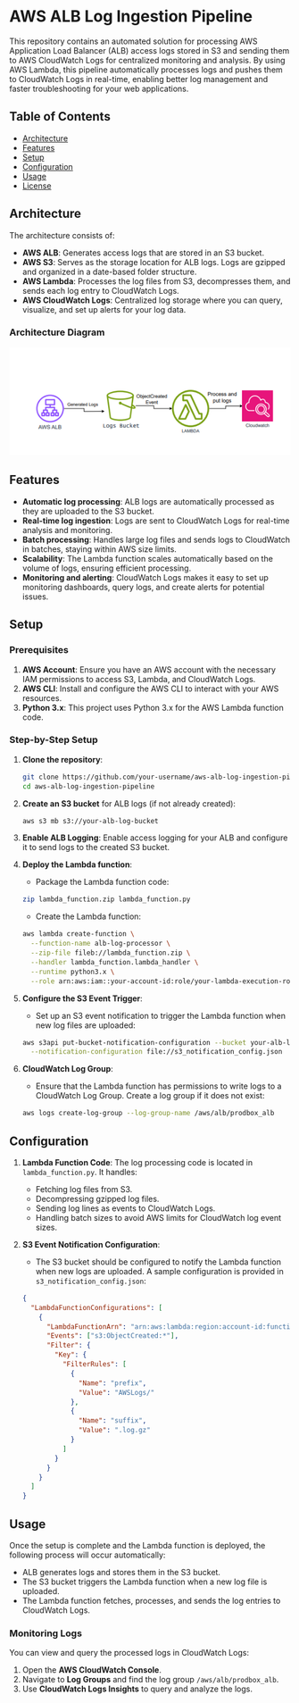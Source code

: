 # AWS ALB Log Ingestion Pipeline

This repository contains an automated solution for processing AWS Application Load Balancer (ALB) access logs stored in S3 and sending them to AWS CloudWatch Logs for centralized monitoring and analysis. By using AWS Lambda, this pipeline automatically processes logs and pushes them to CloudWatch Logs in real-time, enabling better log management and faster troubleshooting for your web applications.

## Table of Contents
- [Architecture](#architecture)
- [Features](#features)
- [Setup](#setup)
- [Configuration](#configuration)
- [Usage](#usage)
- [License](#license)

## Architecture

The architecture consists of:
- **AWS ALB**: Generates access logs that are stored in an S3 bucket.
- **AWS S3**: Serves as the storage location for ALB logs. Logs are gzipped and organized in a date-based folder structure.
- **AWS Lambda**: Processes the log files from S3, decompresses them, and sends each log entry to CloudWatch Logs.
- **AWS CloudWatch Logs**: Centralized log storage where you can query, visualize, and set up alerts for your log data.

### Architecture Diagram
![alt text](image.png)



## Features

- **Automatic log processing**: ALB logs are automatically processed as they are uploaded to the S3 bucket.
- **Real-time log ingestion**: Logs are sent to CloudWatch Logs for real-time analysis and monitoring.
- **Batch processing**: Handles large log files and sends logs to CloudWatch in batches, staying within AWS size limits.
- **Scalability**: The Lambda function scales automatically based on the volume of logs, ensuring efficient processing.
- **Monitoring and alerting**: CloudWatch Logs makes it easy to set up monitoring dashboards, query logs, and create alerts for potential issues.

## Setup

### Prerequisites

1. **AWS Account**: Ensure you have an AWS account with the necessary IAM permissions to access S3, Lambda, and CloudWatch Logs.
2. **AWS CLI**: Install and configure the AWS CLI to interact with your AWS resources.
3. **Python 3.x**: This project uses Python 3.x for the AWS Lambda function code.

### Step-by-Step Setup

1. **Clone the repository**:

    ```bash
    git clone https://github.com/your-username/aws-alb-log-ingestion-pipeline.git
    cd aws-alb-log-ingestion-pipeline
    ```

2. **Create an S3 bucket** for ALB logs (if not already created):

    ```bash
    aws s3 mb s3://your-alb-log-bucket
    ```

3. **Enable ALB Logging**: Enable access logging for your ALB and configure it to send logs to the created S3 bucket.

4. **Deploy the Lambda function**:
   - Package the Lambda function code:

    ```bash
    zip lambda_function.zip lambda_function.py
    ```

   - Create the Lambda function:

    ```bash
    aws lambda create-function \
      --function-name alb-log-processor \
      --zip-file fileb://lambda_function.zip \
      --handler lambda_function.lambda_handler \
      --runtime python3.x \
      --role arn:aws:iam::your-account-id:role/your-lambda-execution-role
    ```

5. **Configure the S3 Event Trigger**:
   - Set up an S3 event notification to trigger the Lambda function when new log files are uploaded:

    ```bash
    aws s3api put-bucket-notification-configuration --bucket your-alb-log-bucket \
      --notification-configuration file://s3_notification_config.json
    ```

6. **CloudWatch Log Group**:
   - Ensure that the Lambda function has permissions to write logs to a CloudWatch Log Group. Create a log group if it does not exist:

    ```bash
    aws logs create-log-group --log-group-name /aws/alb/prodbox_alb
    ```

## Configuration

1. **Lambda Function Code**: The log processing code is located in `lambda_function.py`. It handles:
   - Fetching log files from S3.
   - Decompressing gzipped log files.
   - Sending log lines as events to CloudWatch Logs.
   - Handling batch sizes to avoid AWS limits for CloudWatch log event sizes.

2. **S3 Event Notification Configuration**:
   - The S3 bucket should be configured to notify the Lambda function when new logs are uploaded. A sample configuration is provided in `s3_notification_config.json`:

    ```json
    {
      "LambdaFunctionConfigurations": [
        {
          "LambdaFunctionArn": "arn:aws:lambda:region:account-id:function:alb-log-processor",
          "Events": ["s3:ObjectCreated:*"],
          "Filter": {
            "Key": {
              "FilterRules": [
                {
                  "Name": "prefix",
                  "Value": "AWSLogs/"
                },
                {
                  "Name": "suffix",
                  "Value": ".log.gz"
                }
              ]
            }
          }
        }
      ]
    }
    ```

## Usage

Once the setup is complete and the Lambda function is deployed, the following process will occur automatically:
- ALB generates logs and stores them in the S3 bucket.
- The S3 bucket triggers the Lambda function when a new log file is uploaded.
- The Lambda function fetches, processes, and sends the log entries to CloudWatch Logs.

### Monitoring Logs
You can view and query the processed logs in CloudWatch Logs:
1. Open the **AWS CloudWatch Console**.
2. Navigate to **Log Groups** and find the log group `/aws/alb/prodbox_alb`.
3. Use **CloudWatch Logs Insights** to query and analyze the logs.


